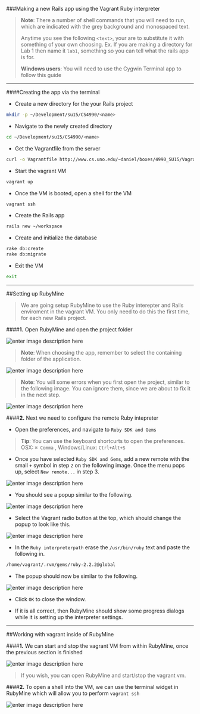 
###Making a new Rails app using the Vagrant Ruby interpreter

>**Note**: There a number of shell commands that you will need to run, which are indicated with the grey background and monospaced text.
>
>Anytime you see the following `<text>`, your are to substitute it with something of your own choosing.  Ex. If you are making a directory for Lab 1 then name it `lab1`,  something so you can tell what the rails app is for.
>
>**Windows users**: You will need to use the Cygwin Terminal app to follow this guide

----------

####Creating the app via the terminal

 - Create a new directory for the your Rails project
```bash
mkdir -p ~/Development/su15/CS4990/<name>
```
- Navigate to the newly created directory
```bash
cd ~/Development/su15/CS4990/<name>
```
- Get the Vagrantfile from the server
```bash
curl -o Vagrantfile http://www.cs.uno.edu/~daniel/boxes/4990_SU15/Vagrantfile
```
- Start the vagrant VM
```bash
vagrant up
```
- Once the VM is booted, open a shell for the VM
```bash
vagrant ssh
```
- Create the Rails app
```bash
rails new ~/workspace
```
- Create and initialize the database
```bash
rake db:create
rake db:migrate
```
- Exit the VM
```bash
exit
```
----------

<!-- the large screenshots are supposed to be 700px wide, the smaller ones are 400px wide -->

##Setting up RubyMine

>We are going setup RubyMine to use the Ruby interepter and Rails enviroment in the vagrant VM. You only need to do this the first time, for each new Rails project.

####**1.** Open RubyMine and open the project folder

![enter image description here](http://gdurl.com/3dWN)

> **Note**: When choosing the app, remember to select the containing folder of the application.

![enter image description here](http://gdurl.com/ioeA)

> **Note**: You will some errors when you first open the project, similar to the following image. You can ignore them, since we are about to fix it in the next step.

![enter image description here](http://gdurl.com/0m3D)
 
####**2.** Next we need to configure the remote Ruby intepreter

- Open the preferences, and navigate to `Ruby SDK and Gems`

> **Tip**: You can use the keyboard shortcurts to open the preferences.
> OSX: `⌘ Comma` , Windows/Linux: `Ctrl+Alt+S` 

- Once you have selected `Ruby SDK and Gems`, add a new remote with the small `+` symbol in step `2` on the following image. Once the menu pops up, select `New remote...` in step 3.
 
![enter image description here](http://gdurl.com/5qDC)

- You should see a popup similar to the following.

![enter image description here](http://gdurl.com/Yro9)

- Select the Vagrant radio button at the top, which should change the popup to look like this.
 
![enter image description here](http://gdurl.com/OFyf)

- In the `Ruby interpreterpath` erase the `/usr/bin/ruby` text and paste the following in.

```bash
/home/vagrant/.rvm/gems/ruby-2.2.2@global
```
- The popup should now be similar to the following.

![enter image description here](http://gdurl.com/jsGc)

- Click `OK` to close the window.

- If it is all correct, then RubyMine should show some progress dialogs while it is setting up the interpreter settings.

----------

##Working with vagrant inside of RubyMine

####**1.** We can start and stop the vagrant VM from within RubyMine, once the previous section is finished

![enter image description here](http://gdurl.com/i9-9)

>If you wish, you can open RubyMine and start/stop the vagrant vm.

####**2.** To open a shell into the VM, we can use the terminal widget in RubyMine which will allow you to perform `vagrant ssh`

![enter image description here](http://gdurl.com/l0Lo)
